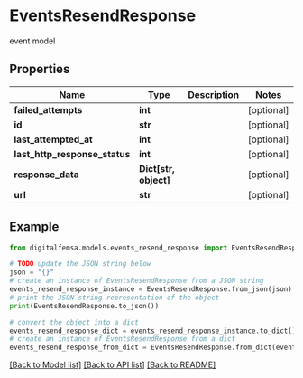 # EventsResendResponse

event model

## Properties

Name | Type | Description | Notes
------------ | ------------- | ------------- | -------------
**failed_attempts** | **int** |  | [optional] 
**id** | **str** |  | [optional] 
**last_attempted_at** | **int** |  | [optional] 
**last_http_response_status** | **int** |  | [optional] 
**response_data** | **Dict[str, object]** |  | [optional] 
**url** | **str** |  | [optional] 

## Example

```python
from digitalfemsa.models.events_resend_response import EventsResendResponse

# TODO update the JSON string below
json = "{}"
# create an instance of EventsResendResponse from a JSON string
events_resend_response_instance = EventsResendResponse.from_json(json)
# print the JSON string representation of the object
print(EventsResendResponse.to_json())

# convert the object into a dict
events_resend_response_dict = events_resend_response_instance.to_dict()
# create an instance of EventsResendResponse from a dict
events_resend_response_from_dict = EventsResendResponse.from_dict(events_resend_response_dict)
```
[[Back to Model list]](../README.md#documentation-for-models) [[Back to API list]](../README.md#documentation-for-api-endpoints) [[Back to README]](../README.md)


